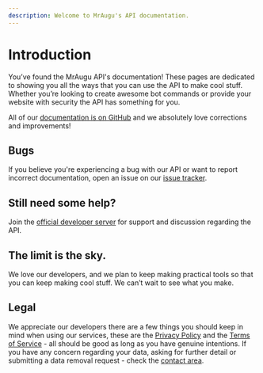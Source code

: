 ```yaml
---
description: Welcome to MrAugu's API documentation.
---
```


# Introduction

You’ve found the MrAugu API's documentation! These pages are dedicated to showing you all the ways that you can use the API to make cool stuff. Whether you’re looking to create awesome bot commands or provide your website with security the API has something for you.

 All of our [documentation is on GitHub](https://github.com/MrAugu/api-docs) and we absolutely love corrections and improvements!

## Bugs

If you believe you're experiencing a bug with our API or want to report incorrect documentation, open an issue on our [issue tracker](https://github.com/MrAugu/api-docs/issues).

## Still need some help?

 Join the [official developer server](https://discord.gg/rk7cVyk) for support and discussion regarding the API.

## The limit is the sky.

We love our developers, and we plan to keep making practical tools so that you can keep making cool stuff. We can’t wait to see what you make.

## Legal

We appreciate our developers there are a few things you should keep in mind when using our services, these are the [Privacy Policy](legal/privacy-policy.md) and the [Terms of Service](legal/terms-of-use.md) - all should be good as long as you have genuine intentions. If you have any concern regarding your data, asking for further detail or submitting a data removal request - check the [contact area](legal/privacy-policy.md#contact).

